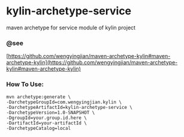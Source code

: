 # kylin-archetype-service
 maven archetype for  service module  of kylin project 


### @see
[https://github.com/wengyingjian/maven-archetype-kylin#maven-archetype-kylin](https://github.com/wengyingjian/maven-archetype-kylin#maven-archetype-kylin)
### How To Use:
```
mvn archetype:generate \
-DarchetypeGroupId=com.wengyingjian.kylin \
-DarchetypeArtifactId=kylin-archetype-service \
-DarchetypeVersion=1.0-SNAPSHOT \
-DgroupId=your.group.id.here \
-DartifactId=your-artifactId \
-DarchetypeCatalog=local
```

